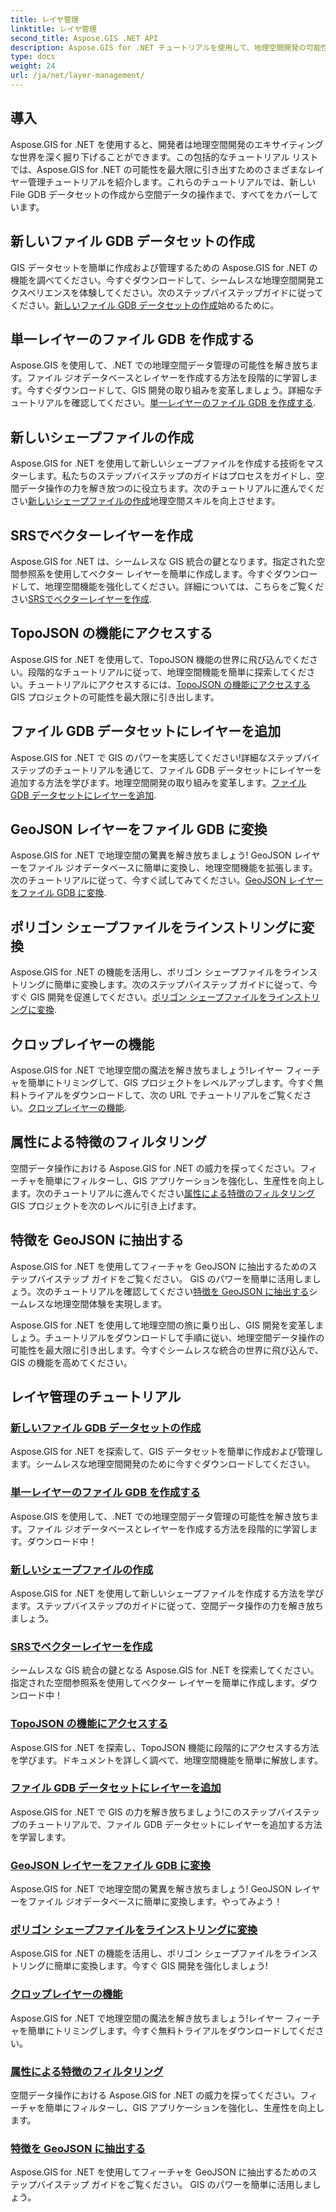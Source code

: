 ```yaml
---
title: レイヤ管理
linktitle: レイヤ管理
second_title: Aspose.GIS .NET API
description: Aspose.GIS for .NET チュートリアルを使用して、地理空間開発の可能性を解き放ちます。 GIS データセットを簡単に作成、管理、操作します。
type: docs
weight: 24
url: /ja/net/layer-management/
---
```

## 導入

Aspose.GIS for .NET を使用すると、開発者は地理空間開発のエキサイティングな世界を深く掘り下げることができます。この包括的なチュートリアル リストでは、Aspose.GIS for .NET の可能性を最大限に引き出すためのさまざまなレイヤー管理チュートリアルを紹介します。これらのチュートリアルでは、新しい File GDB データセットの作成から空間データの操作まで、すべてをカバーしています。

## 新しいファイル GDB データセットの作成 
GIS データセットを簡単に作成および管理するための Aspose.GIS for .NET の機能を調べてください。今すぐダウンロードして、シームレスな地理空間開発エクスペリエンスを体験してください。次のステップバイステップガイドに従ってください。[新しいファイル GDB データセットの作成](./create-new-file-gdb-dataset/)始めるために。

## 単一レイヤーのファイル GDB を作成する 
Aspose.GIS を使用して、.NET での地理空間データ管理の可能性を解き放ちます。ファイル ジオデータベースとレイヤーを作成する方法を段階的に学習します。今すぐダウンロードして、GIS 開発の取り組みを変革しましょう。詳細なチュートリアルを確認してください。[単一レイヤーのファイル GDB を作成する](./create-file-gdb-with-single-layer/).

## 新しいシェープファイルの作成 
Aspose.GIS for .NET を使用して新しいシェープファイルを作成する技術をマスターします。私たちのステップバイステップのガイドはプロセスをガイドし、空間データ操作の力を解き放つのに役立ちます。次のチュートリアルに進んでください[新しいシェープファイルの作成](./create-new-shapefile/)地理空間スキルを向上させます。

## SRSでベクターレイヤーを作成 
Aspose.GIS for .NET は、シームレスな GIS 統合の鍵となります。指定された空間参照系を使用してベクター レイヤーを簡単に作成します。今すぐダウンロードして、地理空間機能を強化してください。詳細については、こちらをご覧ください[SRSでベクターレイヤーを作成](./create-vector-layer-with-srs/).

## TopoJSON の機能にアクセスする 
Aspose.GIS for .NET を使用して、TopoJSON 機能の世界に飛び込んでください。段階的なチュートリアルに従って、地理空間機能を簡単に探索してください。チュートリアルにアクセスするには、[TopoJSON の機能にアクセスする](./access-features-in-topojson/) GIS プロジェクトの可能性を最大限に引き出します。

## ファイル GDB データセットにレイヤーを追加 
Aspose.GIS for .NET で GIS のパワーを実感してください!詳細なステップバイステップのチュートリアルを通じて、ファイル GDB データセットにレイヤーを追加する方法を学びます。地理空間開発の取り組みを変革します。[ファイル GDB データセットにレイヤーを追加](./add-layer-to-file-gdb-dataset/).

## GeoJSON レイヤーをファイル GDB に変換 
Aspose.GIS for .NET で地理空間の驚異を解き放ちましょう! GeoJSON レイヤーをファイル ジオデータベースに簡単に変換し、地理空間機能を拡張します。次のチュートリアルに従って、今すぐ試してみてください。[GeoJSON レイヤーをファイル GDB に変換](./convert-geojson-layer-to-file-gdb/).

## ポリゴン シェープファイルをラインストリングに変換 
Aspose.GIS for .NET の機能を活用し、ポリゴン シェープファイルをラインストリングに簡単に変換します。次のステップバイステップ ガイドに従って、今すぐ GIS 開発を促進してください。[ポリゴン シェープファイルをラインストリングに変換](./convert-polygon-shapefile-to-linestring/).

## クロップレイヤーの機能 
Aspose.GIS for .NET で地理空間の魔法を解き放ちましょう!レイヤー フィーチャを簡単にトリミングして、GIS プロジェクトをレベルアップします。今すぐ無料トライアルをダウンロードして、次の URL でチュートリアルをご覧ください。[クロップレイヤーの機能](./crop-layer-features/).

## 属性による特徴のフィルタリング 
空間データ操作における Aspose.GIS for .NET の威力を探ってください。フィーチャを簡単にフィルターし、GIS アプリケーションを強化し、生産性を向上します。次のチュートリアルに進んでください[属性による特徴のフィルタリング](./filter-features-by-attribute/)GIS プロジェクトを次のレベルに引き上げます。

## 特徴を GeoJSON に抽出する 
Aspose.GIS for .NET を使用してフィーチャを GeoJSON に抽出するためのステップバイステップ ガイドをご覧ください。 GIS のパワーを簡単に活用しましょう。次のチュートリアルを確認してください[特徴を GeoJSON に抽出する](./extract-features-to-geojson/)シームレスな地理空間体験を実現します。

Aspose.GIS for .NET を使用して地理空間の旅に乗り出し、GIS 開発を変革しましょう。チュートリアルをダウンロードして手順に従い、地理空間データ操作の可能性を最大限に引き出します。今すぐシームレスな統合の世界に飛び込んで、GIS の機能を高めてください。
## レイヤ管理のチュートリアル
### [新しいファイル GDB データセットの作成](./create-new-file-gdb-dataset/)
Aspose.GIS for .NET を探索して、GIS データセットを簡単に作成および管理します。シームレスな地理空間開発のために今すぐダウンロードしてください。 
### [単一レイヤーのファイル GDB を作成する](./create-file-gdb-with-single-layer/)
Aspose.GIS を使用して、.NET での地理空間データ管理の可能性を解き放ちます。ファイル ジオデータベースとレイヤーを作成する方法を段階的に学習します。ダウンロード中！
### [新しいシェープファイルの作成](./create-new-shapefile/)
Aspose.GIS for .NET を使用して新しいシェープファイルを作成する方法を学びます。ステップバイステップのガイドに従って、空間データ操作の力を解き放ちましょう。
### [SRSでベクターレイヤーを作成](./create-vector-layer-with-srs/)
シームレスな GIS 統合の鍵となる Aspose.GIS for .NET を探索してください。指定された空間参照系を使用してベクター レイヤーを簡単に作成します。ダウンロード中！
### [TopoJSON の機能にアクセスする](./access-features-in-topojson/)
Aspose.GIS for .NET を探索し、TopoJSON 機能に段階的にアクセスする方法を学びます。ドキュメントを詳しく調べて、地理空間機能を簡単に解放します。
### [ファイル GDB データセットにレイヤーを追加](./add-layer-to-file-gdb-dataset/)
Aspose.GIS for .NET で GIS の力を解き放ちましょう!このステップバイステップのチュートリアルで、ファイル GDB データセットにレイヤーを追加する方法を学習します。
### [GeoJSON レイヤーをファイル GDB に変換](./convert-geojson-layer-to-file-gdb/)
Aspose.GIS for .NET で地理空間の驚異を解き放ちましょう! GeoJSON レイヤーをファイル ジオデータベースに簡単に変換します。やってみよう！
### [ポリゴン シェープファイルをラインストリングに変換](./convert-polygon-shapefile-to-linestring/)
Aspose.GIS for .NET の機能を活用し、ポリゴン シェープファイルをラインストリングに簡単に変換します。今すぐ GIS 開発を強化しましょう!
### [クロップレイヤーの機能](./crop-layer-features/)
Aspose.GIS for .NET で地理空間の魔法を解き放ちましょう!レイヤー フィーチャを簡単にトリミングします。今すぐ無料トライアルをダウンロードしてください。
### [属性による特徴のフィルタリング](./filter-features-by-attribute/)
空間データ操作における Aspose.GIS for .NET の威力を探ってください。フィーチャを簡単にフィルターし、GIS アプリケーションを強化し、生産性を向上します。
### [特徴を GeoJSON に抽出する](./extract-features-to-geojson/)
Aspose.GIS for .NET を使用してフィーチャを GeoJSON に抽出するためのステップバイステップ ガイドをご覧ください。 GIS のパワーを簡単に活用しましょう。 